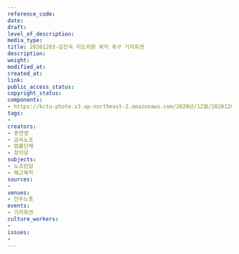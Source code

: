 ```yaml
---
reference_code: 
date: 
draft: 
level_of_description: 
media_type: 
title: 20201203-김진숙 지도위원 복직 촉구 기자회견
description: 
weight: 
modified_at: 
created_at: 
link: 
public_access_status: 
copyright_status: 
components:
- https://kctu-photo.s3.ap-northeast-2.amazonaws.com/2020년/12월/20201203-김진숙+지도위원+복직+촉구+기자회견/_1DX2369.jpg
tags:
- 
creators:
- 총연맹
- 금속노조
- 법률단체
- 정의당
subjects:
- 노조탄압
- 해고복직
sources:
- 
venues:
- 민주노총
events:
- 기자회견
culture_workers:
- 
issues:
- 
---
```

